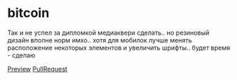 # bitcoin

Так и не успел за дипломкой медиаквери сделать.. но резиновый дизайн вполне норм имхо.. хотя для мобилок лучше менять расположение некоторых элементов и увеличить шрифты.. будет время - сделаю

[Preview](https://innerren.github.io/bitcoin/)
[PullRequest](https://github.com/innerren/bitcoin/pull/1/files)
